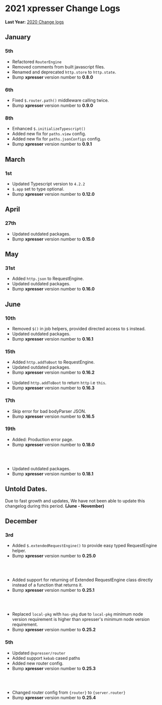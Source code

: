# 2021 xpresser Change Logs

**Last Year:** [2020 Change logs](./2020.md)

## January

### 5th

- Refactored `RouterEngine`
- Removed comments from built javascript files.
- Renamed and deprecated `http.store` to `http.state`.
- Bump **xpresser** version number to **0.8.0**

### 6th

- Fixed `$.router.path()` middleware calling twice.
- Bump **xpresser** version number to **0.9.0**

### 8th

- Enhanced `$.initializeTypescript()`
- Added new fix for `paths.view` config.
- Added new fix for `paths.jsonConfigs` config.
- Bump **xpresser** version number to **0.9.1**

## March

### 1st

- Updated Typescript version to `4.2.2`
- `$.app` set to type optional.
- Bump **xpresser** version number to **0.12.0**

## April

### 27th

- Updated outdated packages.
- Bump **xpresser** version number to **0.15.0**

## May

### 31st
- Added `http.json` to RequestEngine.
- Updated outdated packages.
- Bump **xpresser** version number to **0.16.0**


## June

### 10th
- Removed `$()` in job helpers, provided directed access to `$` instead.
- Updated outdated packages.
- Bump **xpresser** version number to **0.16.1**

### 15th
- Added `http.addToBoot` to RequestEngine.
- Updated outdated packages.
- Bump **xpresser** version number to **0.16.2**
<br><br>
- Updated `http.addToBoot` to return `http` i.e `this`.
- Bump **xpresser** version number to **0.16.3**


### 17th
- Skip error for bad bodyParser JSON.
- Bump **xpresser** version number to **0.16.5**

### 19th
- Added: Production error page.
- Bump **xpresser** version number to **0.18.0**

<br><br>
- Updated outdated packages.
- Bump **xpresser** version number to **0.18.1**

## Untold Dates.
Due to fast growth and updates, We have not been able to update this changelog during this period. **(June - November)**

## December

### 3rd
- Added `$.extendedRequestEngine()` to provide easy typed RequestEngine helper.
- Bump **xpresser** version number to **0.25.0**

<br><br>

- Added support for returning of Extended RequestEngine class directly instead of a function that returns it.
- Bump **xpresser** version number to **0.25.1**

<br><br>

- Replaced `local-pkg` with `has-pkg` due to `local-pkg` minimum node version requirement is higher than xpresser's minimum node version requirement.
- Bump **xpresser** version number to **0.25.2**

### 5th
- Updated `@xpresser/router`
- Added support `kebab` cased paths
- Added new router config.
- Bump **xpresser** version number to **0.25.3**

<br><br>

- Changed router config from `{router}` to `{server.router}`
- Bump **xpresser** version number to **0.25.4**